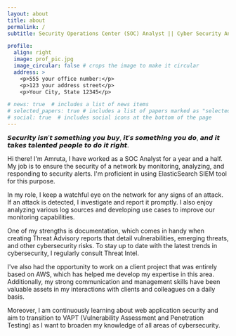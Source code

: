 ```yaml
---
layout: about
title: about
permalink: /
subtitle: Security Operations Center (SOC) Analyst || Cyber Security Analyst || Incident Response || SIEM || ElasticSearch || AppSec

profile:
  align: right
  image: prof_pic.jpg
  image_circular: false # crops the image to make it circular
  address: >
    <p>555 your office number:</p>
    <p>123 your address street</p>
    <p>Your City, State 12345</p>

# news: true  # includes a list of news items
# selected_papers: true # includes a list of papers marked as "selected={true}"
# social: true  # includes social icons at the bottom of the page
---
```


𝙎𝙚𝙘𝙪𝙧𝙞𝙩𝙮 𝙞𝙨𝙣’𝙩 𝙨𝙤𝙢𝙚𝙩𝙝𝙞𝙣𝙜 𝙮𝙤𝙪 𝙗𝙪𝙮, 𝙞𝙩’𝙨 𝙨𝙤𝙢𝙚𝙩𝙝𝙞𝙣𝙜 𝙮𝙤𝙪 𝙙𝙤, 𝙖𝙣𝙙 𝙞𝙩 𝙩𝙖𝙠𝙚𝙨 𝙩𝙖𝙡𝙚𝙣𝙩𝙚𝙙 𝙥𝙚𝙤𝙥𝙡𝙚 𝙩𝙤 𝙙𝙤 𝙞𝙩 𝙧𝙞𝙜𝙝𝙩.

Hi there! I'm Amruta, I have worked as a SOC Analyst for a year and a half. My job is to ensure the security of a network by monitoring, analyzing, and responding to security alerts. I'm proficient in using ElasticSearch SIEM tool for this purpose.

In my role, I keep a watchful eye on the network for any signs of an attack. If an attack is detected, I investigate and report it promptly. I also enjoy analyzing various log sources and developing use cases to improve our monitoring capabilities.

One of my strengths is documentation, which comes in handy when creating Threat Advisory reports that detail vulnerabilities, emerging threats, and other cybersecurity risks. To stay up to date with the latest trends in cybersecurity, I regularly consult Threat Intel.

I've also had the opportunity to work on a client project that was entirely based on AWS, which has helped me develop my expertise in this area. Additionally, my strong communication and management skills have been valuable assets in my interactions with clients and colleagues on a daily basis.

Moreover, I am continuously learning about web application security and aim to transition to VAPT (Vulnerability Assessment and Penetration Testing) as I want to broaden my knowledge of all areas of cybersecurity.
